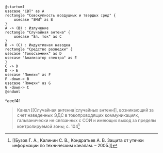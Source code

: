 
```plantuml
@startuml
usecase "СВТ" as A
rectangle "Совокупность воздушных и твердых сред" {
    usecase "ЭМИ" as B
}
A -> (B) : Излучение
rectangle "Случайная антена" {
    usecase "Эл. ток" as C
}
B -> (C) : Индуктивная наводка
rectangle "Cредство разведки" {
usecase "Токосъемник" as D
usecase "Анализатор спектра" as E
}
C -> D
D -> E
usecase "Помехи" as F
F -down-> B
usecase "Помехи" as G
G -down-> C
@enduml
```
^acef4f

>Канал [[Случайная антенна|случайных антенн]], возникающий за счет наведенных ЭДС в токопроводящих коммуникациях, гальванически не связанных с СОИ и имеющих выход за пределы контролируемой зоны;
>с. 104[^1]



[^1]:[[Бузов Г. А., Калинин С. В., Кондратьев А. В. Защита от утечки информации по техническим каналам. – 2005.]]